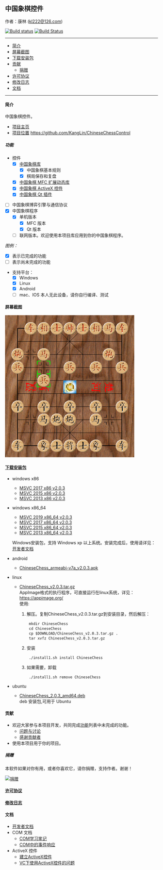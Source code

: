## 中国象棋控件

作者：康林 (kl222@126.com)

[![Build status](https://ci.appveyor.com/api/projects/status/lxs0mxtdl238yrq4?svg=true)](https://ci.appveyor.com/project/KangLin/chinesechesscontrol)
[![Build Status](https://travis-ci.org/KangLin/ChineseChessControl.svg)](https://travis-ci.org/KangLin/ChineseChessControl)

-------------------------

- [简介](#简介)
- [屏幕截图](#屏幕截图)
- [下载安装包](#下载安装包)
- [贡献](#贡献)
  - [捐赠](#捐赠)
- [许可协议](License.md)
- [修改日志](ChangeLog.md)
- [文档](#文档)

-------------------------

#### 简介
中国象棋控件。

- [项目主页](http://kanglin.github.io/ChineseChessControl/)
- [项目位置](https://github.com/KangLin/ChineseChessControl) https://github.com/KangLin/ChineseChessControl

##### 功能
- 控件
  + [x] [中国象棋库](Documents/Developer.md#中国象棋库)
    - [x] 中国象棋基本规则
    - [x] 棋局保存和复盘
  + [x] [中国象棋 MFC 扩展动态库](Documents/Developer.md#中国象棋-MFC-扩展动态库)
  + [x] [中国象棋 ActiveX 控件](ActiveX.md)
  + [x] [中国象棋 Qt 插件](Documents/Developer.md#中国象棋-Qt-插件)
- [ ] 中国象棋博弈引擎与通信协议
- [x] 中国象棋程序
  + [x] 单机版本
      + [x] MFC 版本
      + [x] Qt 版本
  + [ ] 联网版本。欢迎使用本项目库应用到你的中国象棋程序。

*图例：*

+ [x] 表示已完成的功能
+ [ ] 表示尚未完成的功能

- 支持平台：
  + [x] Windows
  + [x] Linux
  + [x] Android
  + [ ] mac、IOS 本人无此设备，请你自行编译、测试

#### 屏幕截图

![屏幕截图](Documents/Image/ShotScreen.png)

#### [下载安装包](https://github.com/KangLin/ChineseChessControl/releases/latest)

- windows x86
    - [MSVC 2017 x86 v2.0.3](https://github.com/KangLin/ChineseChessControl/releases/download/v2.0.3/ChineseChessControl-Setup-msvc1916-x86-v2.0.3.exe)
    - [MSVC 2015 x86 v2.0.3](https://github.com/KangLin/ChineseChessControl/releases/download/v2.0.3/ChineseChessControl-Setup-msvc1900-x86-v2.0.3.exe)
    - [MSVC 2013 x86 v2.0.3](https://github.com/KangLin/ChineseChessControl/releases/download/v2.0.3/ChineseChessControl-Setup-msvc1800-x86-v2.0.3.exe)

- windows x86_64
    - [MSVC 2019 x86_64 v2.0.3](https://github.com/KangLin/ChineseChessControl/releases/download/v2.0.3/ChineseChessControl-Setup-msvc1925-x86_64-v2.0.3.exe)
    - [MSVC 2017 x86_64 v2.0.3](https://github.com/KangLin/ChineseChessControl/releases/download/v2.0.3/ChineseChessControl-Setup-msvc1916-x86_64-v2.0.3.exe)
    - [MSVC 2015 x86_64 v2.0.3](https://github.com/KangLin/ChineseChessControl/releases/download/v2.0.3/ChineseChessControl-Setup-msvc1900-x86_64-v2.0.3.exe)
    - [MSVC 2013 x86_64 v2.0.3](https://github.com/KangLin/ChineseChessControl/releases/download/v2.0.3/ChineseChessControl-Setup-msvc1800-x86_64-v2.0.3.exe)

  Windows安装包，支持 Windows xp 以上系统。安装完成后，使用请详见：[开发者文档](Documents/Developer.md#调试)

- android
    + [ChineseChess_armeabi-v7a_v2.0.3.apk](https://github.com/KangLin/ChineseChessControl/releases/download/v2.0.3/ChineseChess_armeabi-v7a_v2.0.3.apk)

- linux
    - [ChineseChess_v2.0.3.tar.gz](https://github.com/KangLin/ChineseChessControl/releases/download/v2.0.3/ChineseChess_v2.0.3.tar.gz)  
      AppImage格式的执行程序，可直接运行在linux系统，详见：https://appimage.org/  
      使用:    
      1. 解压。复制ChineseChess_v2.0.3.tar.gz到安装目录，然后解压：

              mkdir ChineseChess
              cd ChineseChess
              cp $DOWNLOAD/ChineseChess_v2.0.3.tar.gz .
              tar xvfz ChineseChess_v2.0.3.tar.gz

      2. 安装
        
              ./install1.sh install ChineseChess
        
      3. 如果需要，卸载
        
              ./install1.sh remove ChineseChess

- ubuntu
    - [ChineseChess_2.0.3_amd64.deb](https://github.com/KangLin/ChineseChessControl/releases/download/v2.0.3/chinesechess_2.0.3_amd64.deb)  
  deb 安装包,可用于 Ubuntu

#### 贡献
- 欢迎大家参与本项目开发，共同完成[功能](#功能)列表中未完成的功能。
  + [问题与讨论](https://github.com/KangLin/ChineseChessControl/issues)
  + [感谢贡献者](https://github.com/KangLin/ChineseChessControl/graphs/contributors)
- 使用本项目用于你的项目。

##### 捐赠
本软件如果对你有用，或者你喜欢它，请你捐赠，支持作者。谢谢！

[![捐赠](https://gitee.com/kl222/RabbitCommon/raw/master/Src/Resource/image/Contribute.png "捐赠")](https://github.com/KangLin/RabbitCommon/raw/master/Src/Resource/image/Contribute.png "捐赠")

#### [许可协议](License.md)
#### [修改日志](ChangeLog.md)
#### 文档
- [开发者文档](Documents/Developer.md)
- COM 文档
  + [COM学习笔记](Documents/COM/COM学习笔记.html)
  + [COM中的事件响应](Documents/COM/COM中的事件响应.html)
- ActiveX 控件
  + [建立ActiveX控件](Documents/ActiveX控件/建立ActiveX控件.html)
  + [VC下使用ActiveX控件的问题](Documents/ActiveX控件/VC下使用ActiveX控件的问题.html)

